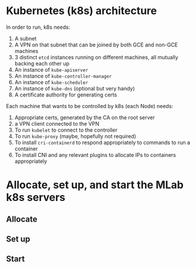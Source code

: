 # Kubernetes (k8s) architecture

In order to run, k8s needs:
1. A subnet
2. A VPN on that subnet that can be joined by both GCE and non-GCE machines
3. 3 distinct `etcd` instances running on different machines, all mutually backing each other up
4. An instance of `kube-apiserver`
5. An instance of `kube-controller-manager`
6. An instance of `kube-scheduler`
7. An instance of `kube-dns` (optional but very handy)
8. A certificate authority for generating certs

Each machine that wants to be controlled by k8s (each Node) needs:
1. Appropriate certs, generated by the CA on the root server
2. a VPN client connected to the VPN
3. To run `kubelet` to connect to the controller
4. To run `kube-proxy` (maybe, hopefully not required)
5. To install `cri-containerd` to respond appropriately to commands to run a
   container
6. To install CNI and any relevant plugins to allocate IPs to containers
   appropriately


# Allocate, set up, and start the MLab k8s servers

## Allocate

## Set up

## Start
